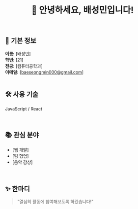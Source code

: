 <h1 align="center">👋  안녕하세요, 배성민입니다! </h1>

<br>

## 📌 기본 정보
<b>이름:</b> [배성민] <br>
<b>학번:</b> [21] <br>
<b>전공:</b> [컴퓨터공학과] <br>
<b>이메일:</b> [baeseongmin000@gmail.com] <br>
<br>

## 🛠️ 사용 기술
JavaScript / React

<br>

## 📚 관심 분야
- [웹 개발] <br>
- [팀 협업] <br>
- [음악 감상]

<br>

## ✨ 한마디
<blockquote>"열심히 활동에 참여해보도록 하겠습니다!"</blockquote>